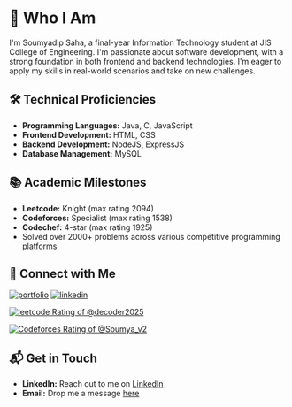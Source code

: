 # 🚀 Who I Am

I'm Soumyadip Saha, a final-year Information Technology student at JIS College of Engineering. I'm passionate about software development, with a strong foundation in both frontend and backend technologies. I'm eager to apply my skills in real-world scenarios and take on new challenges.

## 🛠 Technical Proficiencies

- **Programming Languages:** Java, C, JavaScript
- **Frontend Development:** HTML, CSS
- **Backend Development:** NodeJS, ExpressJS
- **Database Management:** MySQL

## 📚 Academic Milestones

- **Leetcode:** Knight (max rating 2094)
- **Codeforces:** Specialist (max rating 1538)
- **Codechef:** 4-star (max rating 1925)
- Solved over 2000+ problems across various competitive programming platforms

## 🔗 Connect with Me

[![portfolio](https://soumyadip1305.netlify.app/)]()
[![linkedin](https://img.shields.io/badge/linkedin-0A66C2?style=for-the-badge&logo=linkedin&logoColor=white)](https://www.linkedin.com/in/soumyadip-saha-24goo)

[![leetcode Rating of @decoder2025](https://img.shields.io/badge/dynamic/json?style=for-the-badge&labelColor=black&color=%23ffa116&label=decoder2025/&query=ratingQuantile&url=https%3A%2F%2Fleetcode-badge.vercel.app%2Fapi%2Fusers%2Fdecoder20252&logo=leetcode&logoColor=yellow)](https://leetcode.com/u/decoder2025/)

[![Codeforces Rating of @Soumya_v2](https://cfrating.baoshuo.dev/rating?username=Soumya_v2&style=for-the-badge)](https://codeforces.com/profile/Soumya_v2)

## 📬 Get in Touch

- **LinkedIn:** Reach out to me on [LinkedIn](https://www.linkedin.com/in/soumyadip-saha-24goo)
- **Email:** Drop me a message [here](mailto:soumyadip1305@gmail.com)
